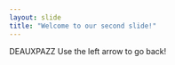 ```yaml
---
layout: slide
title: "Welcome to our second slide!"
---
```

DEAUXPAZZ
Use the left arrow to go back!
